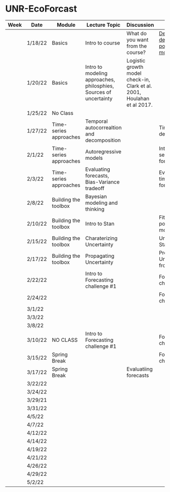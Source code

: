 # UNR-EcoForcast

|Week|Date   |Module                |Lecture Topic                                                    |Discussion                                                              |Lab                               |Reading                                 |
|----|-------|----------------------|-----------------------------------------------------------------|------------------------------------------------------------------------|----------------------------------|----------------------------------------|
|    |1/18/22|Basics                |Intro to course                                                  |What do you want from the course?                                       |[Density-dependent population model](./labs/intro2R)  |                                        |
|    |1/20/22|Basics                |Intro to modeling approaches, philosphies, Sources of uncertainty|Logistic growth model check-in, Clark et al. 2001, Houlahan et al 2017. |                                  |Clark et al. 2001, Houlahan et al 2017. |
|    |1/25/22|No Class              |                                                                 |                                                                        |                                  |                                        |
|    |1/27/22|Time-series approaches|Temporal autocorrealtion and decomposition                       |                                                                        |Time-series decomposition         |                                        |
|    |2/1/22 |Time-series approaches|Autoregressive models                                            |                                                                        |Intro to time series forecasting  |NEON working with time                  |
|    |2/3/22 |Time-series approaches|Evaluating forecasts, Bias-Variance tradeoff                     |                                                                        |Evaluating time series forecasts  |                                        |
|    |2/8/22 |Building the toolbox  |Bayesian modeling and thinking                                   |                                                                        |                                  |                                        |
|    |2/10/22|Building the toolbox  |Intro to Stan                                                    |                                                                        |Fitting DD population model       |                                        |
|    |2/15/22|Building the toolbox  |Charaterizing Uncertainty                                        |                                                                        |Understanding Stan output         |                                        |
|    |2/17/22|Building the toolbox  |Propagating Uncertainty                                          |                                                                        |Propagating Uncertainty from Stan |                                        |
|    |2/22/22|                      |Intro to Forecasting challenge #1                                |                                                                        |Forecasting challenge #1          |                                        |
|    |2/24/22|                      |                                                                 |                                                                        |Forecasting challenge #1          |                                        |
|    |3/1/22 |                      |                                                                 |                                                                        |                                  |                                        |
|    |3/3/22 |                      |                                                                 |                                                                        |                                  |                                        |
|    |3/8/22 |                      |                                                                 |                                                                        |                                  |                                        |
|    |3/10/22|NO CLASS              |Intro to Forecasting challenge #1                                |                                                                        |Forecasting challenge #1          |                                        |
|    |3/15/22|Spring Break          |                                                                 |                                                                        |Forecasting challenge #1          |                                        |
|    |3/17/22|Spring Break          |                                                                 |Evaluatiing forecasts                                                   |                                  |                                        |
|    |3/22/22|                      |                                                                 |                                                                        |                                  |                                        |
|    |3/24/22|                      |                                                                 |                                                                        |                                  |                                        |
|    |3/29/21|                      |                                                                 |                                                                        |                                  |                                        |
|    |3/31/22|                      |                                                                 |                                                                        |                                  |                                        |
|    |4/5/22 |                      |                                                                 |                                                                        |                                  |                                        |
|    |4/7/22 |                      |                                                                 |                                                                        |                                  |                                        |
|    |4/12/22|                      |                                                                 |                                                                        |                                  |                                        |
|    |4/14/22|                      |                                                                 |                                                                        |                                  |                                        |
|    |4/19/22|                      |                                                                 |                                                                        |                                  |                                        |
|    |4/21/22|                      |                                                                 |                                                                        |                                  |                                        |
|    |4/26/22|                      |                                                                 |                                                                        |                                  |                                        |
|    |4/29/22|                      |                                                                 |                                                                        |                                  |                                        |
|    |5/2/22 |                      |                                                                 |                                                                        |                                  |                                        |
